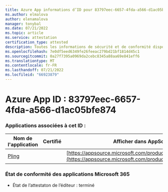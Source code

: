 ```yaml
---
title: Azure App informations d’ID pour 83797eec-6657-4fda-a566-d1ac05bfe874
ms.author: elmalova
author: elenamalova
manager: tonybal
ms.date: 07/21/2022
ms.topic: article
ms.service: attestation
certification_type: attested
description: Toutes les informations de sécurité et de conformité disponibles pour 83797eec-6657-4fda-a566-d1ac05bfe874.
ms.openlocfilehash: 7e0df5eed6349fe26feeac279bd21bf1814d45c1
ms.sourcegitcommit: 0a27f7395a0969da2cebc8345a88aa69e841eff6
ms.translationtype: MT
ms.contentlocale: fr-FR
ms.lasthandoff: 07/21/2022
ms.locfileid: "66923879"
---
```

# <a name="azure-app-id-83797eec-6657-4fda-a566-d1ac05bfe874"></a>Azure App ID : 83797eec-6657-4fda-a566-d1ac05bfe874


### <a name="apps-associated-with-this-id"></a>Applications associées à cet ID :
| **Nom de l'application** | **Certifié** | **Afficher dans AppSource** |
|--------------|---------------|-----------------------|
| [Pling](../forward/WA200004294.md) |  | [https://appsource.microsoft.com/product/office/WA200004294](https://appsource.microsoft.com/product/office/WA200004294) |

### <a name="microsoft-365-app-compliance-status"></a>État de conformité des applications Microsoft 365
- État de l’attestaton de l’éditeur : terminé
